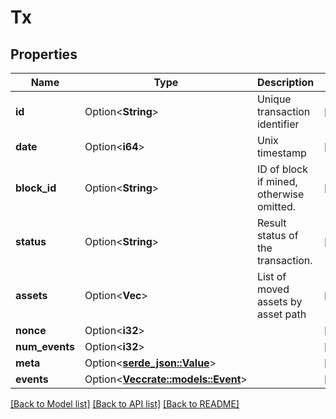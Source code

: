 # Tx

## Properties

Name | Type | Description | Notes
------------ | ------------- | ------------- | -------------
**id** | Option<**String**> | Unique transaction identifier | [optional]
**date** | Option<**i64**> | Unix timestamp | [optional]
**block_id** | Option<**String**> | ID of block if mined, otherwise omitted. | [optional]
**status** | Option<**String**> | Result status of the transaction. | [optional]
**assets** | Option<**Vec<String>**> | List of moved assets by asset path | [optional]
**nonce** | Option<**i32**> |  | [optional]
**num_events** | Option<**i32**> |  | [optional]
**meta** | Option<[**serde_json::Value**](.md)> |  | [optional]
**events** | Option<[**Vec<crate::models::Event>**](Event.md)> |  | [optional]

[[Back to Model list]](../README.md#documentation-for-models) [[Back to API list]](../README.md#documentation-for-api-endpoints) [[Back to README]](../README.md)


